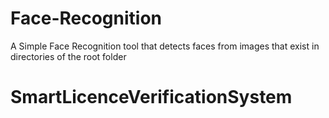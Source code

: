 # Face-Recognition
A Simple Face Recognition tool that detects faces from images that exist in directories of the root folder
# SmartLicenceVerificationSystem
